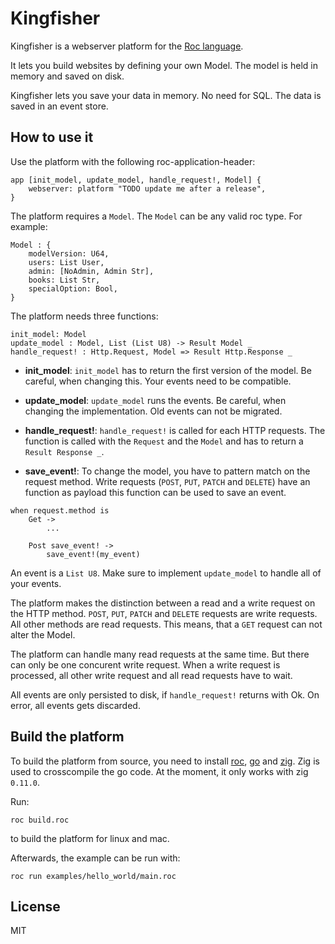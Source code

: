 # Kingfisher

Kingfisher is a webserver platform for the [Roc
language](https://www.roc-lang.org/).

It lets you build websites by defining your own Model. The model is held in
memory and saved on disk.

Kingfisher lets you save your data in memory. No need for SQL. The data is saved in an event store.


## How to use it

Use the platform with the following roc-application-header:

```roc
app [init_model, update_model, handle_request!, Model] {
    webserver: platform "TODO update me after a release",
}
```

The platform requires a `Model`. The `Model` can be any valid roc type. For
example:

```roc
Model : {
    modelVersion: U64,
    users: List User,
    admin: [NoAdmin, Admin Str],
    books: List Str,
    specialOption: Bool,
}
```

The platform needs three functions:

```roc
init_model: Model
update_model : Model, List (List U8) -> Result Model _
handle_request! : Http.Request, Model => Result Http.Response _
```

* **init_model**: `init_model` has to return the first version of the model. Be
careful, when changing this. Your events need to be compatible.

* **update_model**: `update_model` runs the events. Be careful, when changing
the implementation. Old events can not be migrated.

* **handle_request!**: `handle_request!` is called for each HTTP requests.
The function is called with the `Request` and the `Model` and has to return
a `Result Response _`.

* **save_event!**: To change the model, you have to pattern match on the request
method. Write requests (`POST`, `PUT`, `PATCH` and `DELETE`) have an function as
payload this function can be used to save an event.

```roc
when request.method is
    Get ->
        ...

    Post save_event! ->
        save_event!(my_event)
```

An event is a `List U8`. Make sure to implement `update_model` to handle all of
your events.

The platform makes the distinction between a read and a write request on the
HTTP method. `POST`, `PUT`, `PATCH` and `DELETE` requests are write requests.
All other methods are read requests. This means, that a `GET` request can not
alter the Model.

The platform can handle many read requests at the same time. But there can only
be one concurent write request. When a write request is processed, all other
write request and all read requests have to wait.

All events are only persisted to disk, if `handle_request!` returns with Ok. On
error, all events gets discarded.


## Build the platform

To build the platform from source, you need to install
[roc](https://www.roc-lang.org/install), [go](https://go.dev/dl/) and
[zig](https://ziglang.org/learn/getting-started/#installing-zig). Zig is used to
crosscompile the go code. At the moment, it only works with zig `0.11.0`.

Run:

    roc build.roc

to build the platform for linux and mac.

Afterwards, the example can be run with:

    roc run examples/hello_world/main.roc


## License

MIT
